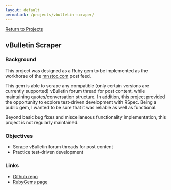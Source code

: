 ```yaml
---
layout: default
permalink: /projects/vbulletin-scraper/
---
```


<section id="catpi">
    <div class="container">
        <div class="item flex-100">
            <a href="/projects/" class="is-inline-link"><span class="fa fa-sm fa-chevron-left"></span> Return to Projects</a>
        </div>
        <div class="item flex-100 is-center-aligned">
            <h1>vBulletin Scraper</h1>
        </div>
        <div class="item flex-100">
            <h3>Background</h3>
            <p>This project was designed as a Ruby gem to be implemented as the workhorse of the <a href="https://mnstoc.com/posts">mnstoc.com</a> post feed.</p>
            <p>This gem is able to scrape any compatible (only certain versions are currently supported) vBulletin forum thread for post content, while maintaining quotes/conversation structure.  In addition, this project provided the opportunity to explore test-driven development with RSpec.  Being a public gem, I wanted to be sure that it was reliable as well as functional.</p>
            <p>Beyond basic bug fixes and miscellaneous functionality implementation, this project is not regularly maintained.</p>
            <h3>Objectives</h3>
            <ul>
                <li>Scrape vBulletin forum threads for post content</li>
                <li>Practice test-driven development</li>
            </ul>
            <h3>Links</h3>
            <ul>
                <li><a href="https://github.com/bendrick92/vbulletin_scraper">Github repo</a></li>
                <li><a href="https://rubygems.org/gems/vbulletin_scraper">RubyGems page</a></li>
            </ul>
        </div>
    </div>
</section>